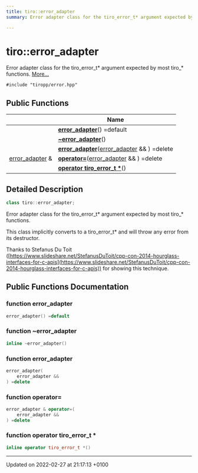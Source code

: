 ```yaml
---
title: tiro::error_adapter
summary: Error adapter class for the tiro_error_t* argument expected by most tiro_* functions. 

---
```


# tiro::error_adapter



Error adapter class for the tiro_error_t* argument expected by most tiro_* functions.  [More...](#detailed-description)


`#include "tiropp/error.hpp"`

## Public Functions

|                | Name           |
| -------------- | -------------- |
| | **[error_adapter](/docs/api/classes/classtiro_1_1error__adapter#function-error-adapter)**() =default |
| | **[~error_adapter](/docs/api/classes/classtiro_1_1error__adapter#function-~error-adapter)**() |
| | **[error_adapter](/docs/api/classes/classtiro_1_1error__adapter#function-error-adapter)**([error&#95;adapter](/docs/api/classes/classtiro&#95;1&#95;1error&#95;&#95;adapter) && ) =delete |
| [error_adapter](/docs/api/classes/classtiro_1_1error__adapter) & | **[operator=](/docs/api/classes/classtiro_1_1error__adapter#function-operator=)**([error&#95;adapter](/docs/api/classes/classtiro&#95;1&#95;1error&#95;&#95;adapter) && ) =delete |
| | **[operator tiro_error_t *](/docs/api/classes/classtiro_1_1error__adapter#function-operator-tiro-error-t-*)**() |

## Detailed Description

```cpp
class tiro::error_adapter;
```

Error adapter class for the tiro_error_t* argument expected by most tiro_* functions. 

This class implicitly converts to a tiro_error_t* and will throw any error from its destructor.

Thanks to Stefanus Du Toit ([https://www.slideshare.net/StefanusDuToit/cpp-con-2014-hourglass-interfaces-for-c-apis](https://www.slideshare.net/StefanusDuToit/cpp-con-2014-hourglass-interfaces-for-c-apis)) for showing this technique. 

## Public Functions Documentation

### function error_adapter

```cpp
error_adapter() =default
```


### function ~error_adapter

```cpp
inline ~error_adapter()
```


### function error_adapter

```cpp
error_adapter(
    error_adapter && 
) =delete
```


### function operator=

```cpp
error_adapter & operator=(
    error_adapter && 
) =delete
```


### function operator tiro_error_t *

```cpp
inline operator tiro_error_t *()
```


-------------------------------

Updated on 2022-02-27 at 21:17:13 +0100